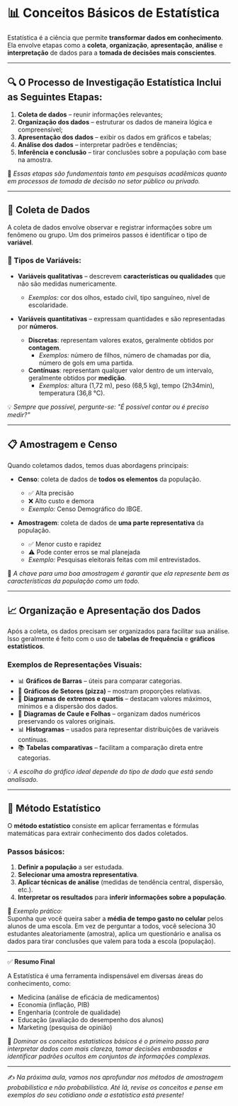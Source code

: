 # 📊 Conceitos Básicos de Estatística

Estatística é a ciência que permite **transformar dados em conhecimento**.  
Ela envolve etapas como a **coleta**, **organização**, **apresentação**, **análise** e **interpretação** de dados para a **tomada de decisões mais conscientes**.

---

## 🔍 O Processo de Investigação Estatística Inclui as Seguintes Etapas:

1. **Coleta de dados** – reunir informações relevantes;
2. **Organização dos dados** – estruturar os dados de maneira lógica e compreensível;
3. **Apresentação dos dados** – exibir os dados em gráficos e tabelas;
4. **Análise dos dados** – interpretar padrões e tendências;
5. **Inferência e conclusão** – tirar conclusões sobre a população com base na amostra.

📌 *Essas etapas são fundamentais tanto em pesquisas acadêmicas quanto em processos de tomada de decisão no setor público ou privado.*

---

## 🧾 Coleta de Dados

A coleta de dados envolve observar e registrar informações sobre um fenômeno ou grupo. Um dos primeiros passos é identificar o tipo de **variável**.

### 🎨 Tipos de Variáveis:

- **Variáveis qualitativas** – descrevem **características ou qualidades** que não são medidas numericamente.
  - *Exemplos:* cor dos olhos, estado civil, tipo sanguíneo, nível de escolaridade.

- **Variáveis quantitativas** – expressam quantidades e são representadas por **números**.
  - **Discretas**: representam valores exatos, geralmente obtidos por **contagem**.
    - *Exemplos:* número de filhos, número de chamadas por dia, número de gols em uma partida.
  - **Contínuas**: representam qualquer valor dentro de um intervalo, geralmente obtidos por **medição**.
    - *Exemplos:* altura (1,72 m), peso (68,5 kg), tempo (2h34min), temperatura (36,8 °C).

💡 *Sempre que possível, pergunte-se: "É possível contar ou é preciso medir?"*

---

## 📋 Amostragem e Censo

Quando coletamos dados, temos duas abordagens principais:

- **Censo**: coleta de dados de **todos os elementos** da população.
  - ✅ Alta precisão
  - ❌ Alto custo e demora
  - *Exemplo:* Censo Demográfico do IBGE.

- **Amostragem**: coleta de dados de **uma parte representativa** da população.
  - ✅ Menor custo e rapidez
  - ⚠️ Pode conter erros se mal planejada
  - *Exemplo:* Pesquisas eleitorais feitas com mil entrevistados.

📌 *A chave para uma boa amostragem é garantir que ela represente bem as características da população como um todo.*

---

## 📈 Organização e Apresentação dos Dados

Após a coleta, os dados precisam ser organizados para facilitar sua análise. Isso geralmente é feito com o uso de **tabelas de frequência** e **gráficos estatísticos**.

### Exemplos de Representações Visuais:

- 📊 **Gráficos de Barras** – úteis para comparar categorias.
- 🥧 **Gráficos de Setores (pizza)** – mostram proporções relativas.
- 📏 **Diagramas de extremos e quartis** – destacam valores máximos, mínimos e a dispersão dos dados.
- 🌿 **Diagramas de Caule e Folhas** – organizam dados numéricos preservando os valores originais.
- 📊 **Histogramas** – usados para representar distribuições de variáveis contínuas.
- 📚 **Tabelas comparativas** – facilitam a comparação direta entre categorias.

💡 *A escolha do gráfico ideal depende do tipo de dado que está sendo analisado.*

---

## 🧠 Método Estatístico

O **método estatístico** consiste em aplicar ferramentas e fórmulas matemáticas para extrair conhecimento dos dados coletados.

### Passos básicos:

1. **Definir a população** a ser estudada.
2. **Selecionar uma amostra representativa**.
3. **Aplicar técnicas de análise** (medidas de tendência central, dispersão, etc.).
4. **Interpretar os resultados** para **inferir informações sobre a população**.

🎯 *Exemplo prático:*  
Suponha que você queira saber a **média de tempo gasto no celular** pelos alunos de uma escola. Em vez de perguntar a todos, você seleciona 30 estudantes aleatoriamente (amostra), aplica um questionário e analisa os dados para tirar conclusões que valem para toda a escola (população).

---

✅ **Resumo Final**

A Estatística é uma ferramenta indispensável em diversas áreas do conhecimento, como:

- Medicina (análise de eficácia de medicamentos)
- Economia (inflação, PIB)
- Engenharia (controle de qualidade)
- Educação (avaliação do desempenho dos alunos)
- Marketing (pesquisa de opinião)

📌 *Dominar os conceitos estatísticos básicos é o primeiro passo para interpretar dados com mais clareza, tomar decisões embasadas e identificar padrões ocultos em conjuntos de informações complexas.*

---

✍️ *Na próxima aula, vamos nos aprofundar nos métodos de amostragem probabilística e não probabilística. Até lá, revise os conceitos e pense em exemplos do seu cotidiano onde a estatística está presente!*
